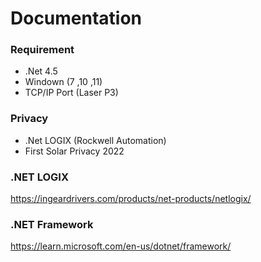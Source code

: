 # Documentation

### Requirement
* .Net 4.5
* Windown (7 ,10 ,11)
* TCP/IP Port (Laser P3)

### Privacy
* .Net LOGIX (Rockwell Automation)
* First Solar Privacy 2022
  
### .NET LOGIX
https://ingeardrivers.com/products/net-products/netlogix/

### .NET Framework
https://learn.microsoft.com/en-us/dotnet/framework/

  
